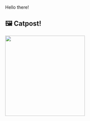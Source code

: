 Hello there!



## 🖼️ Catpost!

<sub>
    <img src="https://cdn2.thecatapi.com/images/tp0nHtyze.jpg" height="256">
</sub>

